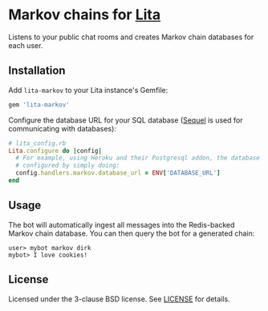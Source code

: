 # Markov chains for [Lita](https://www.lita.io/)

Listens to your public chat rooms and creates Markov chain databases
for each user.

## Installation

Add `lita-markov` to your Lita instance's Gemfile:

``` ruby
gem 'lita-markov'
```

Configure the database URL for your SQL database
([Sequel](http://sequel.jeremyevans.net/) is used for
communicating with databases):

```ruby
# lita_config.rb
Lita.configure do |config|
  # For example, using Heroku and their Postgresql addon, the database can be
  # configured by simply doing:
  config.handlers.markov.database_url = ENV['DATABASE_URL']
end
```

## Usage

The bot will automatically ingest all messages into the Redis-backed Markov
chain database. You can then query the bot for a generated chain:

```
user> mybot markov dirk
mybot> I love cookies!
```

## License

Licensed under the 3-clause BSD license. See [LICENSE](LICENSE) for details.
